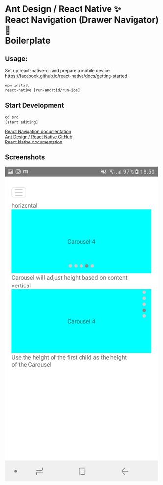 # Ant Design / React Native ✨<br>React Navigation (Drawer Navigator) 🎌<br>Boilerplate

## Usage:
Set up react-native-cli and prepare a mobile device:<br>
https://facebook.github.io/react-native/docs/getting-started


```
npm install
react-native [run-android/run-ios]

```

## Start Development

```
cd src
[start editing]

```

[React Navigation documentation](https://reactnavigation.org/docs/en/tab-based-navigation.html)<br>
[Ant Design / React Native GitHub](https://github.com/ant-design/ant-design-mobile-rn)<br>
[React Native documentation](https://facebook.github.io/react-native/docs/tutorial)<br>

## Screenshots
![Alt text](./screenshots/1.jpg)